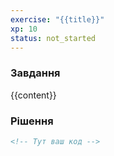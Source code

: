 ```yaml
---
exercise: "{{title}}"
xp: 10
status: not_started
---
```


### Завдання
{{content}}

### Рішення
```html
<!-- Тут ваш код -->